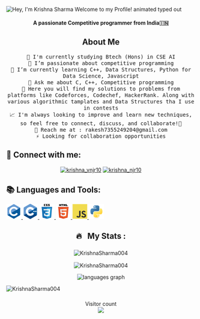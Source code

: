 <img src="https://readme-typing-svg.demolab.com?font=Operator+Mono&size=33&duration=2800&pause=2000&color=FAFAFA&center=true&vCenter=true&width=1050&height=50&lines=Hey%2C+I'm+Krishna+Sharma+Welcome+to+my+Github+Profile!" align="middle" alt="Hey, I'm Krishna Sharma Welcome to my Profile! animated typed out">
<div align="center">


<h4 align="center">A passionate Competitive programmer from India🇮🇳</h3>

<h2 align="center">About Me</h2>
<p align="center">
  <samp>
    🔭 I'm currently studying Btech (Hons) in CSE AI<br>
    🚀 I’m passionate about competitive programming<br>
    🌱 I’m currently learning C++, Data Structures, Python for Data Science, Javascript<br>
    💬 Ask me about C, C++, Competitive programming<br>
    🔎 Here you will find my solutions to problems from platforms like Codeforces, Codechef, HackerRank. Along with various algorithmic tamplates and Data Structures tha I use in contests<br>
    📈 I'm always looking to improve and learn new techniques, so feel free to connect, discuss, and collaborate!🚀<br>
    🧰 Reach me at : rakesh7355249204@gmail.com<br>
    ⚡ Looking for collaboration opportunities<br>
  </samp>
</p>
<h2 align="left">🔗 Connect with me:</h2>
<p align="left">

<a href="https://www.codechef.com/users/krishna_vnjr10" target="blank"><img align="center" src="https://cdn.jsdelivr.net/npm/simple-icons@3.1.0/icons/codechef.svg" alt="krishna_vnjr10" height="30" width="40" /></a>
<a href="https://codeforces.com/profile/krishna_njr10" target="blank"><img align="center" src="https://raw.githubusercontent.com/rahuldkjain/github-profile-readme-generator/master/src/images/icons/Social/codeforces.svg" alt="krishna_njr10" height="30" width="40" /></a>
</p>

<h2 align="left">📚 Languages and Tools:</h2>
<p align="left"> <a href="https://www.cprogramming.com/" target="_blank" rel="noreferrer"> <img src="https://raw.githubusercontent.com/devicons/devicon/master/icons/c/c-original.svg" alt="c" width="40" height="40"/> </a> <a href="https://www.w3schools.com/cpp/" target="_blank" rel="noreferrer"> <img src="https://raw.githubusercontent.com/devicons/devicon/master/icons/cplusplus/cplusplus-original.svg" alt="cplusplus" width="40" height="40"/> </a> <a href="https://www.w3schools.com/css/" target="_blank" rel="noreferrer"> <img src="https://raw.githubusercontent.com/devicons/devicon/master/icons/css3/css3-original-wordmark.svg" alt="css3" width="40" height="40"/> </a> <a href="https://www.w3.org/html/" target="_blank" rel="noreferrer"> <img src="https://raw.githubusercontent.com/devicons/devicon/master/icons/html5/html5-original-wordmark.svg" alt="html5" width="40" height="40"/> </a> <a href="https://developer.mozilla.org/en-US/docs/Web/JavaScript" target="_blank" rel="noreferrer"> <img src="https://raw.githubusercontent.com/devicons/devicon/master/icons/javascript/javascript-original.svg" alt="javascript" width="40" height="40"/> </a> <a href="https://www.python.org" target="_blank" rel="noreferrer"> <img src="https://raw.githubusercontent.com/devicons/devicon/master/icons/python/python-original.svg" alt="python" width="40" height="40"/> </a> </p>

</p>

<summary><h2> 🔥 &nbsp; My Stats : </h2></summary>

<div align="center">
  
###
  <img align="center" src="https://github-readme-stats.vercel.app/api?username=KrishnaSharma004&show_icons=true&locale=en&hide_title=false&layout=compact&card_width=320&langs_count=6&theme=github_dark&hide_border=true&order=2" height="200" alt="KrishnaSharma004" />
<p><img align="center" src="https://github-readme-streak-stats.herokuapp.com/?user=KrishnaSharma004&" alt="KrishnaSharma004" /></p>
<img src="https://github-readme-stats.vercel.app/api/top-langs?username=KrishnaSharma004&locale=en&hide_title=false&layout=compact&card_width=320&langs_count=6&theme=github_dark&hide_border=true&order=2" height="150" alt="languages graph"  />


<p align="left"><img src="https://github-profile-trophy.vercel.app/?username=KrishnaSharma004&theme=matrix" alt="KrishnaSharma004" /></a> </p>

 ###

  <p align="center"> 
  Visitor count<br>
  <img src="https://profile-counter.glitch.me/KrishnaSharma004/count.svg" />
</p>





<!---
KrishnaSharma004/KrishnaSharma004 is a ✨ special ✨ repository because its `README.md` (this file) appears on your GitHub profile.
You can click the Preview link to take a look at your changes.
--->
